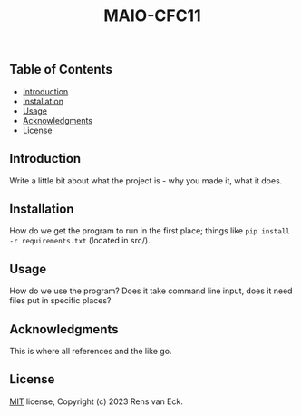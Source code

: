 <h1 align = "center"> MAIO-CFC11 </h1> <br>

## Table of Contents

- [Introduction](#introduction)
- [Installation](#installation)
- [Usage](#usage)
- [Acknowledgments](#acknowledgments)
- [License](#license)

## Introduction

Write a little bit about what the project is - why you made it, what it does.

## Installation

How do we get the program to run in the first place; things like `pip install -r requirements.txt` (located in src/).

## Usage

How do we use the program? Does it take command line input, does it need files put in specific places?

## Acknowledgments

This is where all references and the like go.

## License

[MIT](https://choosealicense.com/licenses/mit/) license, Copyright (c) 2023 Rens van Eck.
